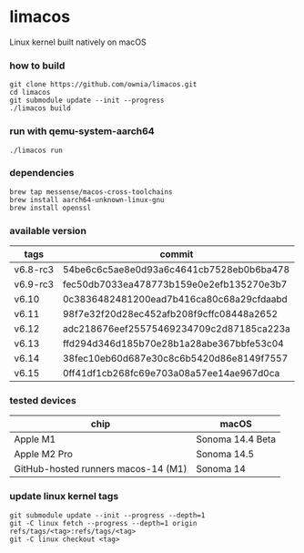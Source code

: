 # limacos
Linux kernel built natively on macOS

### how to build

```
git clone https://github.com/ownia/limacos.git
cd limacos
git submodule update --init --progress
./limacos build
```

### run with qemu-system-aarch64

```
./limacos run
```

### dependencies

```
brew tap messense/macos-cross-toolchains
brew install aarch64-unknown-linux-gnu
brew install openssl
```

### available version

| tags     | commit                                   |
|----------|------------------------------------------|
| v6.8-rc3 | 54be6c6c5ae8e0d93a6c4641cb7528eb0b6ba478 |
| v6.9-rc3 | fec50db7033ea478773b159e0e2efb135270e3b7 |
| v6.10    | 0c3836482481200ead7b416ca80c68a29cfdaabd |
| v6.11    | 98f7e32f20d28ec452afb208f9cffc08448a2652 |
| v6.12    | adc218676eef25575469234709c2d87185ca223a |
| v6.13    | ffd294d346d185b70e28b1a28abe367bbfe53c04 |
| v6.14    | 38fec10eb60d687e30c8c6b5420d86e8149f7557 |
| v6.15    | 0ff41df1cb268fc69e703a08a57ee14ae967d0ca |


### tested devices

| chip                                | macOS            |
|-------------------------------------|------------------|
| Apple M1                            | Sonoma 14.4 Beta |
| Apple M2 Pro                        | Sonoma 14.5      |
| GitHub-hosted runners macos-14 (M1) | Sonoma 14        |


### update linux kernel tags

```
git submodule update --init --progress --depth=1
git -C linux fetch --progress --depth=1 origin refs/tags/<tag>:refs/tags/<tag>
git -C linux checkout <tag>
```

